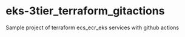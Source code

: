 # eks-3tier_terraform_gitactions
Sample project of terraform ecs_ecr_eks services with github actions
